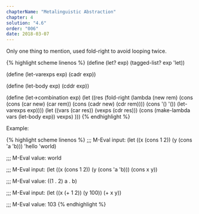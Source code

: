 ```yaml
---
chapterName: "Metalinguistic Abstraction"
chapter: 4
solution: "4.6"
order: "006"
date: 2018-03-07 
---
```


Only one thing to mention, used fold-right to avoid looping twice.

{% highlight scheme linenos %}
(define (let? exp) (tagged-list? exp 'let))

(define (let-varexps exp) (cadr exp))

(define (let-body exp) (cddr exp))

(define (let->combination exp)
  (let ((res (fold-right
			  (lambda (new rem)
				(cons (cons (car new) (car rem))
					  (cons (cadr new) (cdr rem))))
			  (cons '() '())
			  (let-varexps exp))))
	(let ((vars (car res))
		  (vexps (cdr res)))
	  (cons (make-lambda vars (let-body exp)) vexps)
	  )))
{% endhighlight %}

Example:

{% highlight scheme linenos %}
;;; M-Eval input:
(let ((x (cons 1 2)) (y (cons 'a 'b))) 'hello 'world)

;;; M-Eval value:
world

;;; M-Eval input:
(let ((x (cons 1 2)) (y (cons 'a 'b))) (cons x y))

;;; M-Eval value:
((1 . 2) a . b)

;;; M-Eval input:
(let ((x (+ 1 2)) (y 100)) (+ x y))

;;; M-Eval value:
103
{% endhighlight %}
